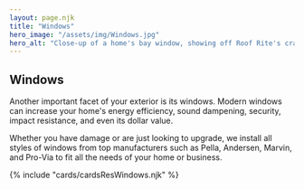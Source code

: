 ```yaml
---
layout: page.njk
title: "Windows"
hero_image: "/assets/img/Windows.jpg"
hero_alt: "Close-up of a home's bay window, showing off Roof Rite's craftsmanship. The newly installed, patina-free copper pent roof contrasts with the dark metal window trim and stone exterior, adding an elegant architectural detail beneath a dormer window, and presidential shingle roof. The homeowner's stained glass projects hang framed, behind the window."
---
```


## Windows

Another important facet of your exterior is its windows. Modern windows can increase your home's energy efficiency, sound dampening, security, impact resistance, and even its dollar value.

Whether you have damage or are just looking to upgrade, we install all styles of windows from top manufacturers such as Pella, Andersen, Marvin, and Pro-Via to fit all the needs of your
home or business.

<div class="breakout">
  {% include "cards/cardsResWindows.njk" %}
  <!-- Possible Gallery Here -->
</div>
